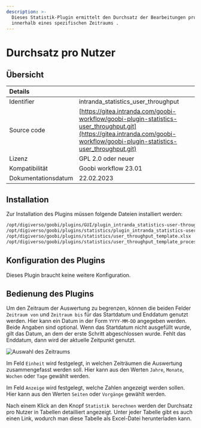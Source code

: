 ```yaml
---
description: >-
  Dieses Statistik-Plugin ermittelt den Durchsatz der Bearbeitungen pro Nutzer
  innerhalb eines spezifischen Zeitraums .
---
```


# Durchsatz pro Nutzer

## Übersicht

| Details |  |
| :--- | :--- |
| Identifier | intranda\_statistics\_user\_throughput |
| Source code | [https://gitea.intranda.com/goobi-workflow/goobi-plugin-statistics-user_throughput.git](https://gitea.intranda.com/goobi-workflow/goobi-plugin-statistics-user_throughput.git) |
| Lizenz | GPL 2.0 oder neuer |
| Kompatibilität | Goobi workflow 23.01 |
| Dokumentationsdatum | 22.02.2023 |

## Installation

Zur Installation des Plugins müssen folgende Dateien installiert werden:

```bash
/opt/digiverso/goobi/plugins/GUI/plugin_intranda_statistics-user-throughput-GUI.jar
/opt/digiverso/goobi/plugins/statistics/plugin_intranda_statistics-user-throughput.jar
/opt/digiverso/goobi/plugins/statistics/user_throughput_template.xlsx
/opt/digiverso/goobi/plugins/statistics/user_throughput_template_process.xlsx
```

## Konfiguration des Plugins

Dieses Plugin braucht keine weitere Konfiguration.

## Bedienung des Plugins

Um den Zeitraum der Auswertung zu begrenzen, können die beiden Felder `Zeitraum von` und `Zeitraum bis` für das Startdatum und Enddatum genutzt werden. Hier kann ein Datum in der Form `YYYY-MM-DD` angegeben werden. Beide Angaben sind optional. Wenn das Startdatum nicht ausgefüllt wurde, gilt das Datum, an dem der erste Schritt abgeschlossen wurde. Fehlt das Enddatum, dann wird der aktuelle Zeitpunkt genutzt.

![Auswahl des Zeitraums](../.gitbook/assets/intranda_statistics_user_throughput_de.png)

Im Feld `Einheit` wird festgelegt, in welchen Zeiträumen die Auswertung zusammengefasst werden soll. Hier kann aus den Werten `Jahre`, `Monate`, `Wochen` oder `Tage` gewählt werden.

Im Feld `Anzeige` wird festgelegt, welche Zahlen angezeigt werden sollen. Hier kann aus den Werten `Seiten` oder `Vorgänge` gewählt werden.

Nach einem Klick an den Knopf `Statistik berechnen` werden der Durchsatz pro Nutzer in Tabellen detailliert angezeigt. Unter jeder Tabelle gibt es auch einen Link, wodurch man diese Tabelle als Excel-Datei herunterladen kann.
